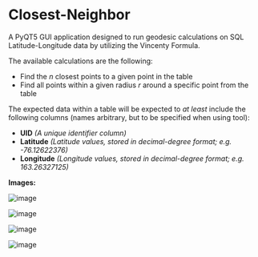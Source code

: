 # Closest-Neighbor

A PyQT5 GUI application designed to run geodesic calculations on SQL Latitude-Longitude data by utilizing the Vincenty Formula.

The available calculations are the following: 
- Find the *n* closest points to a given point in the table
- Find all points within a given radius *r* around a specific point from the table

The expected data within a table will be expected to *at least* include the following columns (names arbitrary, but to be specified when using tool):
- **UID** *(A unique identifier column)*
- **Latitude** *(Latitude values, stored in decimal-degree format; e.g. -76.12622376)*
- **Longitude** *(Longitude values, stored in decimal-degree format; e.g. 163.26327125)*


**Images:**

![image](https://user-images.githubusercontent.com/65698531/157993408-64d1fa02-5cfc-4943-8159-321d4d693d58.png)

![image](https://user-images.githubusercontent.com/65698531/157994679-96bd30a8-6c90-471c-847f-58231a180bc4.png)

![image](https://user-images.githubusercontent.com/65698531/157994701-c9f26acd-9229-4fdc-9f7b-cceaad7bc9f5.png)

![image](https://user-images.githubusercontent.com/65698531/183267919-923f1f92-91cd-4575-8549-e1b956176dde.png)
